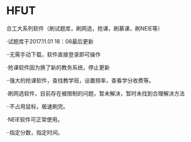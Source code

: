 # HFUT
合工大系列软件（刷试题库，刷网选，抢课，刷慕课，刷NEIE等）

·试题库于2017.11.01 18：08最后更新

··无需手动下载，软件直接登录即可操作

·抢课软件因为换了新的教务系统，停止更新

··强大的抢课软件，查找教学班，设置频率，查看学分收费等。

·刷网选软件，目前存在被限制的问题，暂未解决，暂时未找到合理解决方法

··不占用鼠标，极速刷完。

·NEIE软件可正常使用。

··指定分数，指定时间。


